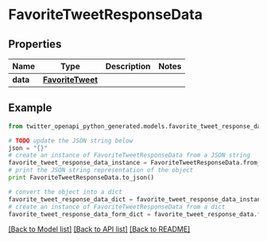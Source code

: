 # FavoriteTweetResponseData


## Properties

Name | Type | Description | Notes
------------ | ------------- | ------------- | -------------
**data** | [**FavoriteTweet**](FavoriteTweet.md) |  | 

## Example

```python
from twitter_openapi_python_generated.models.favorite_tweet_response_data import FavoriteTweetResponseData

# TODO update the JSON string below
json = "{}"
# create an instance of FavoriteTweetResponseData from a JSON string
favorite_tweet_response_data_instance = FavoriteTweetResponseData.from_json(json)
# print the JSON string representation of the object
print FavoriteTweetResponseData.to_json()

# convert the object into a dict
favorite_tweet_response_data_dict = favorite_tweet_response_data_instance.to_dict()
# create an instance of FavoriteTweetResponseData from a dict
favorite_tweet_response_data_form_dict = favorite_tweet_response_data.from_dict(favorite_tweet_response_data_dict)
```
[[Back to Model list]](../README.md#documentation-for-models) [[Back to API list]](../README.md#documentation-for-api-endpoints) [[Back to README]](../README.md)


